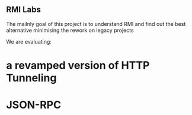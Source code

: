 ## RMI Labs

The mailnly goal of this project is to understand RMI and find out the best alternative minimising the rework on legacy projects

We are evaluating:

# a revamped version of HTTP Tunneling
# JSON-RPC
